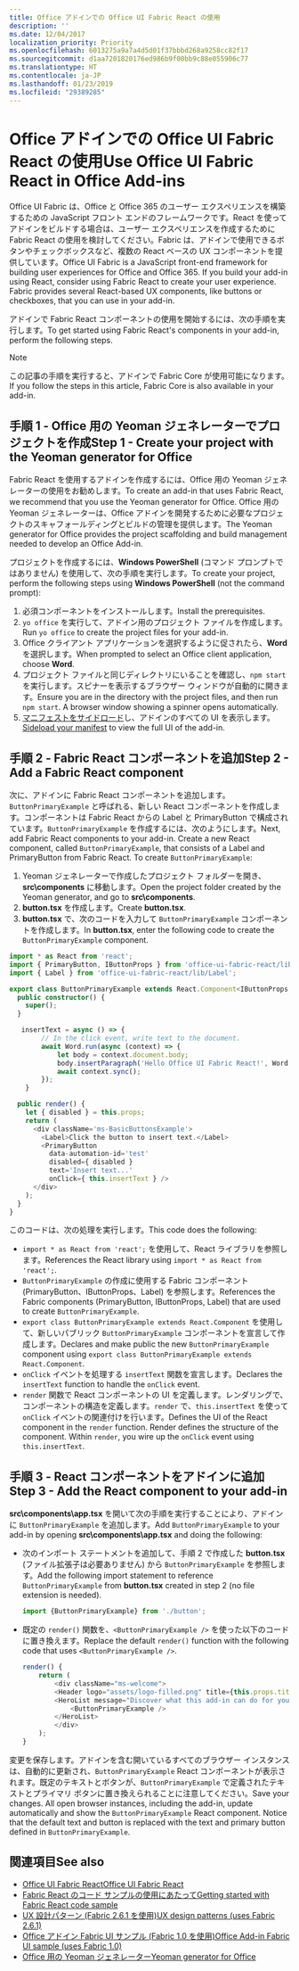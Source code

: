 ```yaml
---
title: Office アドインでの Office UI Fabric React の使用
description: ''
ms.date: 12/04/2017
localization_priority: Priority
ms.openlocfilehash: 6013275a9a7a4d5d01f37bbbd268a9258cc82f17
ms.sourcegitcommit: d1aa7201820176ed986b9f00bb9c88e055906c77
ms.translationtype: HT
ms.contentlocale: ja-JP
ms.lasthandoff: 01/23/2019
ms.locfileid: "29389285"
---
```

# <a name="use-office-ui-fabric-react-in-office-add-ins"></a><span data-ttu-id="fb878-102">Office アドインでの Office UI Fabric React の使用</span><span class="sxs-lookup"><span data-stu-id="fb878-102">Use Office UI Fabric React in Office Add-ins</span></span>

<span data-ttu-id="fb878-p101">Office UI Fabric は、Office と Office 365 のユーザー エクスペリエンスを構築するための JavaScript フロント エンドのフレームワークです。React を使ってアドインをビルドする場合は、ユーザー エクスペリエンスを作成するために Fabric React の使用を検討してください。Fabric は、アドインで使用できるボタンやチェックボックスなど、複数の React ベースの UX コンポーネントを提供しています。</span><span class="sxs-lookup"><span data-stu-id="fb878-p101">Office UI Fabric is a JavaScript front-end framework for building user experiences for Office and Office 365. If you build your add-in using React, consider using Fabric React to create your user experience. Fabric provides several React-based UX components, like buttons or checkboxes, that you can use in your add-in.</span></span>

<span data-ttu-id="fb878-106">アドインで Fabric React コンポーネントの使用を開始するには、次の手順を実行します。</span><span class="sxs-lookup"><span data-stu-id="fb878-106">To get started using Fabric React's components in your add-in, perform the following steps.</span></span>

> [!NOTE]
> <span data-ttu-id="fb878-107">この記事の手順を実行すると、アドインで Fabric Core が使用可能になります。</span><span class="sxs-lookup"><span data-stu-id="fb878-107">If you follow the steps in this article, Fabric Core is also available in your add-in.</span></span>

## <a name="step-1---create-your-project-with-the-yeoman-generator-for-office"></a><span data-ttu-id="fb878-108">手順 1 - Office 用の Yeoman ジェネレーターでプロジェクトを作成</span><span class="sxs-lookup"><span data-stu-id="fb878-108">Step 1 - Create your project with the Yeoman generator for Office</span></span>

<span data-ttu-id="fb878-109">Fabric React を使用するアドインを作成するには、Office 用の Yeoman ジェネレーターの使用をお勧めします。</span><span class="sxs-lookup"><span data-stu-id="fb878-109">To create an add-in that uses Fabric React, we recommend that you use the Yeoman generator for Office.</span></span> <span data-ttu-id="fb878-110">Office 用の Yeoman ジェネレーターは、Office アドインを開発するために必要なプロジェクトのスキャフォールディングとビルドの管理を提供します。</span><span class="sxs-lookup"><span data-stu-id="fb878-110">The Yeoman generator for Office provides the project scaffolding and build management needed to develop an Office Add-in.</span></span>

<span data-ttu-id="fb878-111">プロジェクトを作成するには、**Windows PowerShell** (コマンド プロンプトではありません) を使用して、次の手順を実行します。</span><span class="sxs-lookup"><span data-stu-id="fb878-111">To create your project, perform the following steps using **Windows PowerShell** (not the command prompt):</span></span>

1. <span data-ttu-id="fb878-112">必須コンポーネントをインストールします。</span><span class="sxs-lookup"><span data-stu-id="fb878-112">Install the prerequisites.</span></span>
2. <span data-ttu-id="fb878-113">`yo office` を実行して、アドイン用のプロジェクト ファイルを作成します。</span><span class="sxs-lookup"><span data-stu-id="fb878-113">Run `yo office` to create the project files for your add-in.</span></span>
3. <span data-ttu-id="fb878-114">Office クライアント アプリケーションを選択するように促されたら、**Word** を選択します。</span><span class="sxs-lookup"><span data-stu-id="fb878-114">When prompted to select an Office client application, choose **Word**.</span></span>
4. <span data-ttu-id="fb878-p103">プロジェクト ファイルと同じディレクトリにいることを確認し、`npm start` を実行します。スピナーを表示するブラウザー ウィンドウが自動的に開きます。</span><span class="sxs-lookup"><span data-stu-id="fb878-p103">Ensure you are in the directory with the project files, and then run `npm start`. A browser window showing a spinner opens automatically.</span></span>
5. <span data-ttu-id="fb878-117">[マニフェストをサイドロード](..\testing\test-debug-office-add-ins.md)し、アドインのすべての UI を表示します。</span><span class="sxs-lookup"><span data-stu-id="fb878-117">[Sideload your manifest](..\testing\test-debug-office-add-ins.md) to view the full UI of the add-in.</span></span>

## <a name="step-2---add-a-fabric-react-component"></a><span data-ttu-id="fb878-118">手順 2 - Fabric React コンポーネントを追加</span><span class="sxs-lookup"><span data-stu-id="fb878-118">Step 2 - Add a Fabric React component</span></span>

<span data-ttu-id="fb878-p104">次に、アドインに Fabric React コンポーネントを追加します。`ButtonPrimaryExample` と呼ばれる、新しい React コンポーネントを作成します。コンポーネントは Fabric React からの Label と PrimaryButton で構成されています。`ButtonPrimaryExample` を作成するには、次のようにします。</span><span class="sxs-lookup"><span data-stu-id="fb878-p104">Next, add Fabric React components to your add-in. Create a new React component, called `ButtonPrimaryExample`, that consists of a Label and PrimaryButton from Fabric React. To create `ButtonPrimaryExample`:</span></span>

1. <span data-ttu-id="fb878-122">Yeoman ジェネレーターで作成したプロジェクト フォルダーを開き、**src\components** に移動します。</span><span class="sxs-lookup"><span data-stu-id="fb878-122">Open the project folder created by the Yeoman generator, and go to **src\components**.</span></span>
2. <span data-ttu-id="fb878-123">**button.tsx** を作成します。</span><span class="sxs-lookup"><span data-stu-id="fb878-123">Create **button.tsx**.</span></span>
3. <span data-ttu-id="fb878-124">**button.tsx** で、次のコードを入力して `ButtonPrimaryExample` コンポーネントを作成します。</span><span class="sxs-lookup"><span data-stu-id="fb878-124">In **button.tsx**, enter the following code to create the `ButtonPrimaryExample` component.</span></span>

```typescript
import * as React from 'react';
import { PrimaryButton, IButtonProps } from 'office-ui-fabric-react/lib/Button';
import { Label } from 'office-ui-fabric-react/lib/Label';

export class ButtonPrimaryExample extends React.Component<IButtonProps, {}> {
  public constructor() {
    super();
  }

   insertText = async () => {
        // In the click event, write text to the document.
        await Word.run(async (context) => {
            let body = context.document.body;
            body.insertParagraph('Hello Office UI Fabric React!', Word.InsertLocation.end);
            await context.sync();
        });
    }

  public render() {
    let { disabled } = this.props;
    return (
      <div className='ms-BasicButtonsExample'>
        <Label>Click the button to insert text.</Label>
        <PrimaryButton
          data-automation-id='test'
          disabled={ disabled }
          text='Insert text...'
          onClick={ this.insertText } />
      </div>
    );
  }
}
```

<span data-ttu-id="fb878-125">このコードは、次の処理を実行します。</span><span class="sxs-lookup"><span data-stu-id="fb878-125">This code does the following:</span></span>

- <span data-ttu-id="fb878-126">`import * as React from 'react';` を使用して、React ライブラリを参照します。</span><span class="sxs-lookup"><span data-stu-id="fb878-126">References the React library using `import * as React from 'react';`.</span></span>
- <span data-ttu-id="fb878-127">`ButtonPrimaryExample` の作成に使用する Fabric コンポーネント (PrimaryButton、IButtonProps、Label) を参照します。</span><span class="sxs-lookup"><span data-stu-id="fb878-127">References the Fabric components (PrimaryButton, IButtonProps, Label) that are used to create `ButtonPrimaryExample`.</span></span>
- <span data-ttu-id="fb878-128">`export class ButtonPrimaryExample extends React.Component` を使用して、新しいパブリック `ButtonPrimaryExample` コンポーネントを宣言して作成します。</span><span class="sxs-lookup"><span data-stu-id="fb878-128">Declares and make public the new `ButtonPrimaryExample` component using `export class ButtonPrimaryExample extends React.Component`.</span></span>
- <span data-ttu-id="fb878-129">`onClick` イベントを処理する `insertText` 関数を宣言します。</span><span class="sxs-lookup"><span data-stu-id="fb878-129">Declares the `insertText` function to handle the `onClick` event.</span></span>
- <span data-ttu-id="fb878-p105">`render` 関数で React コンポーネントの UI を定義します。レンダリングで、コンポーネントの構造を定義します。`render` で、`this.insertText` を使って `onClick` イベントの関連付けを行います。</span><span class="sxs-lookup"><span data-stu-id="fb878-p105">Defines the UI of the React component in the `render` function. Render defines the structure of the component. Within `render`, you wire up the `onClick` event using `this.insertText`.</span></span>

## <a name="step-3---add-the-react-component-to-your-add-in"></a><span data-ttu-id="fb878-133">手順 3 - React コンポーネントをアドインに追加</span><span class="sxs-lookup"><span data-stu-id="fb878-133">Step 3 - Add the React component to your add-in</span></span>

<span data-ttu-id="fb878-134">**src\components\app.tsx** を開いて次の手順を実行することにより、アドインに `ButtonPrimaryExample` を追加します。</span><span class="sxs-lookup"><span data-stu-id="fb878-134">Add `ButtonPrimaryExample` to your add-in by opening **src\components\app.tsx** and doing the following:</span></span>

- <span data-ttu-id="fb878-135">次のインポート ステートメントを追加して、手順 2 で作成した **button.tsx** (ファイル拡張子は必要ありません) から `ButtonPrimaryExample` を参照します。</span><span class="sxs-lookup"><span data-stu-id="fb878-135">Add the following import statement to reference `ButtonPrimaryExample` from **button.tsx** created in step 2 (no file extension is needed).</span></span>

  ```typescript
  import {ButtonPrimaryExample} from './button';
  ```

- <span data-ttu-id="fb878-136">既定の `render()` 関数を、`<ButtonPrimaryExample />` を使った以下のコードに置き換えます。</span><span class="sxs-lookup"><span data-stu-id="fb878-136">Replace the default `render()` function with the following code that uses `<ButtonPrimaryExample />`.</span></span>

  ```typescript
  render() {
      return (
          <div className="ms-welcome">
          <Header logo="assets/logo-filled.png" title={this.props.title} message="Welcome" />
          <HeroList message="Discover what this add-in can do for you today!" items={this.state.listItems} >
              <ButtonPrimaryExample />
          </HeroList>
          </div>
      );
  }
  ```

<span data-ttu-id="fb878-p106">変更を保存します。アドインを含む開いているすべてのブラウザー インスタンスは、自動的に更新され、`ButtonPrimaryExample` React コンポーネントが表示されます。既定のテキストとボタンが、`ButtonPrimaryExample` で定義されたテキストとプライマリ ボタンに置き換えられることに注意してください。</span><span class="sxs-lookup"><span data-stu-id="fb878-p106">Save your changes. All open browser instances, including the add-in, update automatically and show the `ButtonPrimaryExample` React component. Notice that the default text and button is replaced with the text and primary button defined in `ButtonPrimaryExample`.</span></span>



## <a name="see-also"></a><span data-ttu-id="fb878-140">関連項目</span><span class="sxs-lookup"><span data-stu-id="fb878-140">See also</span></span>

- [<span data-ttu-id="fb878-141">Office UI Fabric React</span><span class="sxs-lookup"><span data-stu-id="fb878-141">Office UI Fabric React</span></span>](https://developer.microsoft.com/fabric)
- [<span data-ttu-id="fb878-142">Fabric React のコード サンプルの使用にあたって</span><span class="sxs-lookup"><span data-stu-id="fb878-142">Getting started with Fabric React code sample</span></span>](https://github.com/OfficeDev/Word-Add-in-GettingStartedFabricReact)
- [<span data-ttu-id="fb878-143">UX 設計パターン (Fabric 2.6.1 を使用)</span><span class="sxs-lookup"><span data-stu-id="fb878-143">UX design patterns (uses Fabric 2.6.1)</span></span>](https://github.com/OfficeDev/Office-Add-in-UX-Design-Patterns-Code)
- [<span data-ttu-id="fb878-144">Office アドイン Fabric UI サンプル (Fabric 1.0 を使用)</span><span class="sxs-lookup"><span data-stu-id="fb878-144">Office Add-in Fabric UI sample (uses Fabric 1.0)</span></span>](https://github.com/OfficeDev/Office-Add-in-Fabric-UI-Sample)
- [<span data-ttu-id="fb878-145">Office 用の Yeoman ジェネレーター</span><span class="sxs-lookup"><span data-stu-id="fb878-145">Yeoman generator for Office</span></span>](https://github.com/OfficeDev/generator-office)
